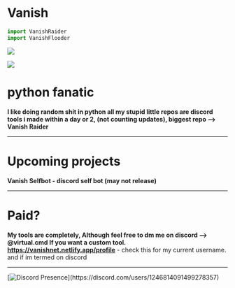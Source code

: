# Vanish

```python
import VanishRaider
import VanishFlooder
``` 


  [![](https://visitcount.itsvg.in/api?id=vanish&label=Profile%20Views&color=11&icon=6&pretty=true)](https://visitcount.itsvg.in)


[![](https://github-readme-stats.vercel.app/api?username=vanishgg)](https://github.com/anuraghazra/github-readme-stats)

# python fanatic

**I like doing random shit in python all my stupid little repos are discord tools i made within a day or 2, (not counting updates), biggest repo --> Vanish Raider**

---------------------------------------------
# Upcoming projects

**Vanish Selfbot - discord self bot (may not release)**

---------------------------------------------
# Paid?
**My tools are completely, Although feel free to dm me on discord --> @virtual.cmd If you want a custom tool.**
**<https://vanishnet.netlify.app/profile>** - check this for my current username. and if im termed on discord



---------------------------------------------
[![Discord Presence](https://lanyard.cnrad.dev/api/1246814091499278357?bg=7b00ff&borderRadius=30px&idleMessage=Probably%20coding%20a%20tool...)](https://discord.com/users/1246814091499278357)
